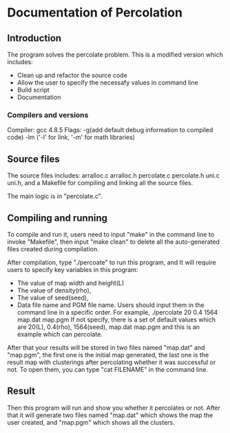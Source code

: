 # Documentation of Percolation

## Introduction
The program solves the percolate problem. This is a modified version which includes:
+ Clean up and refactor the source code
+ Allow the user to specify the necessafy values in command line
+ Build script
+ Documentation

### Compilers and versions
Compiler: gcc 4.8.5
Flags: -g(add default debug information to compiled code)
       -lm ('-l' for link, '-m' for math libraries)

## Source files
The source files includes: arralloc.c arralloc.h percolate.c
percolate.h uni.c uni.h, and a Makefile for compiling and linking all the source files.

The main logic is in "percolate.c".

## Compiling and running
To compile and run it, users need to input "make" in the
command line to invoke "Makefile", then input "make clean" 
to delete all the auto-generated files created during compilation.

After compilation, type "./percoate" to run this program, and
It will require users to specify key variables in this program:
+ The value of map width and height(L)
+ The value of density(rho),
+ The value of seed(seed),
+ Data file name and PGM file name.
Users should input them in the command line in a specific order.
For example, ./percolate 20 0.4 1564 map.dat map.pgm
If not specify, there is a set of default values which are 20(L), 0.4(rho), 1564(seed), map.dat map.pgm
and this is an example which can percolate.

After that your results will be stored in two files named "map.dat" and "map.pgm", the first one is the
initial map generated, the last one is the result map with clusterings after percolating whether it was successful or not.
To open them, you can type "cat FILENAME" in the command line.

## Result
Then this program will run and show you whether it percolates or not.
After that it will generate two files named "map.dat" which shows the map the user created,
and "map.pgm" which shows all the clusters.
